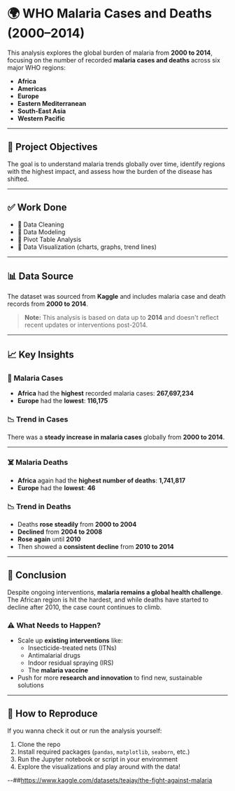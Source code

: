 
# 🌍 WHO Malaria Cases and Deaths (2000–2014)

This analysis explores the global burden of malaria from **2000 to 2014**, focusing on the number of recorded **malaria cases and deaths** across six major WHO regions:

- **Africa**
- **Americas**
- **Europe**
- **Eastern Mediterranean**
- **South-East Asia**
- **Western Pacific**

---

## 📌 Project Objectives

The goal is to understand malaria trends globally over time, identify regions with the highest impact, and assess how the burden of the disease has shifted.

---

## ✅ Work Done

- 🔹 Data Cleaning  
- 🔹 Data Modeling  
- 🔹 Pivot Table Analysis  
- 🔹 Data Visualization (charts, graphs, trend lines)

---

## 📊 Data Source

The dataset was sourced from **Kaggle** and includes malaria case and death records from **2000 to 2014**.

> **Note:** This analysis is based on data up to **2014** and doesn't reflect recent updates or interventions post-2014.

---

## 📈 Key Insights

### 💉 Malaria Cases

- **Africa** had the **highest** recorded malaria cases: **267,697,234**
- **Europe** had the **lowest**: **116,175**

### 📉 Trend in Cases

There was a **steady increase in malaria cases** globally from **2000 to 2014**.

---

### ☠️ Malaria Deaths

- **Africa** again had the **highest number of deaths**: **1,741,817**
- **Europe** had the **lowest**: **46**

### 📉 Trend in Deaths

- Deaths **rose steadily** from **2000 to 2004**
- **Declined** from **2004 to 2008**
- **Rose again** until **2010**
- Then showed a **consistent decline** from **2010 to 2014**

---

## 🧠 Conclusion

Despite ongoing interventions, **malaria remains a global health challenge**. The African region is hit the hardest, and while deaths have started to decline after 2010, the case count continues to climb.

### ⚠️ What Needs to Happen?

- Scale up **existing interventions** like:
  - Insecticide-treated nets (ITNs)
  - Antimalarial drugs
  - Indoor residual spraying (IRS)
  - The **malaria vaccine**
- Push for more **research and innovation** to find new, sustainable solutions

---

## 🚀 How to Reproduce

If you wanna check it out or run the analysis yourself:

1. Clone the repo  
2. Install required packages (`pandas`, `matplotlib`, `seaborn`, etc.)  
3. Run the Jupyter notebook or script in your environment  
4. Explore the visualizations and play around with the data!

--##https://www.kaggle.com/datasets/teajay/the-fight-against-malaria
